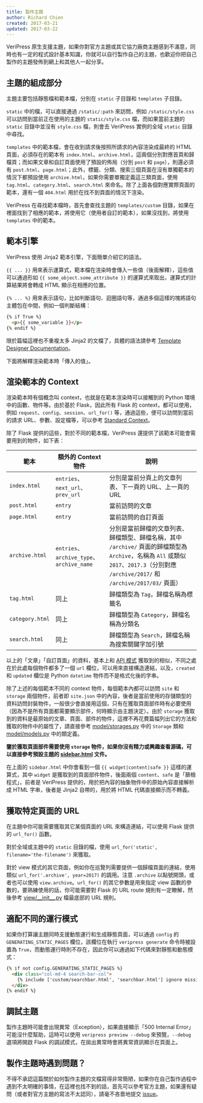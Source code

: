 ```yaml
---
title: 製作主題
author: Richard Chien
created: 2017-03-21
updated: 2017-03-22
---
```


VeriPress 原生支援主題，如果你對官方主題或其它協力廠商主題感到不滿意，同時也有一定的程式設計基本知識，你就可以自行製作自己的主題，也歡迎你把自己製作的主題發佈到網上和其他人一起分享。

## 主題的組成部分

主題主要包括靜態檔和範本檔，分別在 `static` 子目錄和 `templates` 子目錄。

`static` 中的檔，可以直接通過 `/static/:path` 來訪問，例如 `/static/style.css` 可以訪問到當前正在使用的主題的 `static/style.css` 檔，而如果當前主題的 `static` 目錄中並沒有 `style.css` 檔，則會去 VeriPress 實例的全域 `static` 目錄中尋找。

`templates` 中的範本檔，會在收到請求後按照所請求的內容渲染成最終的 HTML 頁面，必須存在的範本有 `index.html`、`archive.html`，這兩個分別對應首頁和歸檔頁；而如果文章和自訂頁面使用了預設的佈局（分別 `post` 和 `page`），則還必須有 `post.html`、`page.html`；此外，標籤、分類、搜索三個頁面在沒有單獨範本的情況下都預設使用 `archive.html`，如果你需要單獨定義這三類頁面，使用 `tag.html`、`category.html`、`search.html` 來命名。除了上面各個對應實際頁面的範本，還有一個 `404.html` 用於在找不到頁面的情況下渲染。

VeriPress 在尋找範本檔時，首先會查找主題的 `templates/custom` 目錄，如果在裡面找到了相應的範本，將使用它（使用者自訂的範本），如果沒找到，將使用 `templates` 中的範本。

## 範本引擎

VeriPress 使用 Jinja2 範本引擎，下面簡單介紹它的語法。

`{{ ... }}` 用來表示運算式，範本檔在渲染時會傳入一些值（後面解釋），這些值可以通過形如 `{{ some_object.some_attribute }}` 的運算式來取出，運算式的計算結果將會轉成 HTML 顯示在相應的位置。

`{% ... %}` 用來表示語句，比如判斷語句、迴圈語句等，通過多個這樣的塊將語句主體包在中間，例如一個判斷結構：

```html
{% if True %}
  <p>{{ some_variable }}</p>
{% endif %}
```

限於篇幅這裡也不重複太多 Jinja2 的文檔了，具體的語法請參考 [Template Designer Documentation](http://jinja.pocoo.org/docs/2.9/templates/)。

下面將解釋渲染範本時「傳入的值」。

## 渲染範本的 Context

渲染範本時有個概念叫 context，也就是在範本渲染時可以接觸到的 Python 環境中的函數、物件等。由於基於 Flask，因此所有 Flask 的 context，都可以使用，例如 `request`、`config`、`session`、`url_for()` 等，通過這些，便可以訪問到當前的請求 URL、參數、設定檔等，可以參考 [Standard Context](http://flask.pocoo.org/docs/0.12/templating/#standard-context)。

除了 Flask 提供的這些，對於不同的範本檔，VeriPress 還提供了該範本可能會需要用到的物件，如下表：

| 範本              | 額外的 Context 物件                          | 說明                                       |
| --------------- | --------------------------------------- | ---------------------------------------- |
| `index.html`    | `entries`、`next_url`、`prev_url`         | 分別是當前分頁上的文章列表、下一頁的 URL、上一頁的 URL          |
| `post.html`     | `entry`                                 | 當前訪問的文章                                  |
| `page.html`     | `entry`                                 | 當前訪問的自訂頁面                                |
| `archive.html`  | `entries`、`archive_type`、`archive_name` | 分別是當前歸檔的文章列表、歸檔類型、歸檔名稱，其中 `/archive/` 頁面的歸檔類型為 `Archive`，名稱為 `All` 或類似 `2017`、`2017.3`（分別對應 `/archive/2017/` 和 `/archive/2017/03/` 頁面） |
| `tag.html`      | 同上                                      | 歸檔類型為 `Tag`，歸檔名稱為標籤名                     |
| `category.html` | 同上                                      | 歸檔類型為 `Category`，歸檔名稱為分類名                |
| `search.html`   | 同上                                      | 歸檔類型為 `Search`，歸檔名稱為搜索關鍵字加引號             |

以上的「文章」「自訂頁面」的資料，基本上和 [API 模式](api-mode.html#api-posts-獲取文章列表) 獲取到的相似，不同之處在於此處每個物件都多了一個 `url` 欄位，可以用來直接構造連結，以及，`created` 和 `updated` 欄位是 Python `datetime` 物件而不是格式化後的字串。

除了上述的每個範本不同的 context 物件，每個範本內都可以訪問 `site` 和 `storage` 兩個物件，前者即 `site.json` 中的內容，後者是當前使用的存儲類型的資料訪問封裝物件，一般很少會直接用這個，只有在獲取頁面部件時有必要使用（因為不是所有頁面都需要顯示部件，何時顯示由主題決定）。由於 `storage` 獲取到的資料是最原始的文章、頁面、部件的物件，這裡不再花費篇幅列出它的方法和獲取的物件中的屬性了，請直接參考 [model/storages.py](https://github.com/veripress/veripress/blob/master/veripress/model/storages.py) 中的 `Storage` 類和 [model/models.py](https://github.com/veripress/veripress/blob/master/veripress/model/models.py) 中的類定義。

**鑒於獲取頁面部件需要使用 `storage` 物件，如果你沒有精力或興趣查看源碼，可以直接參考預設主題的 [sidebar.html](https://github.com/veripress/themes/blob/default/templates/sidebar.html) 文件。**

在上面的 `sidebar.html` 中你會看到一個 `{{ widget|content|safe }}` 這樣的運算式，其中 `widget` 是獲取到的頁面部件物件，後面兩個 `content`、`safe` 是「篩檢程式」，前者是 VeriPress 提供的，用於把內容的抽象物件中的原始內容直接解析成 HTML 字串，後者是 Jinja2 自帶的，用於將 HTML 代碼直接顯示而不轉義。

## 獲取特定頁面的 URL

在主題中你可能需要獲取其它某個頁面的 URL 來構造連結，可以使用 Flask 提供的 `url_for()` 函數。

對於全域或主題中的 `static` 目錄的檔，使用 `url_for('static', filename='the-filename')` 來獲取。

對於 view 模式的其它頁面，例如你在巡覽列需要提供一個歸檔頁面的連結，使用類似 `url_for('.archive', year=2017)` 的調用。注意 `.archive` 以點號開頭，或者也可以使用 `view.archive`。`url_for()` 的其它參數是用來指定 view 函數的參數的，要熟練使用的話，你可能需要對 Flask 的 URL route 規則有一定瞭解，然後參考 [view/\_\_init\_\_.py](https://github.com/veripress/veripress/blob/master/veripress/view/__init__.py) 檔最底部的 URL 規則。

## 適配不同的運行模式

如果你打算讓主題同時支援動態運行和生成靜態頁面，可以通過 `config` 的 `GENERATING_STATIC_PAGES` 欄位，該欄位在執行 `veripress generate` 命令時被設置為 `True`，而動態運行時則不存在，因此你可以通過如下代碼來對靜態和動態模式：

```html
{% if not config.GENERATING_STATIC_PAGES %}
  <div class="col-md-4 search-bar-col">
    {% include ['custom/searchbar.html', 'searchbar.html'] ignore missing %}
  </div>
{% endif %}
```

## 調試主題

製作主題時可能會出現異常（Exception），如果直接顯示「500 Internal Error」可能沒什麼幫助，這時可以使用 `veripress preview --debug` 來預覽，`--debug` 選項將開啟 Flask 的調試模式，在拋出異常時會將異常資訊顯示在頁面上。

## 製作主題時遇到問題？

不得不承認這篇關於如何製作主題的文檔寫得非常簡陋，如果你在自己製作過程中遇到不太明確的事情，在這裡也找不到的話，首先可以參考官方主題，如果還有疑問（或者對官方主題的寫法不太認同），請毫不吝嗇地提交 [issue](https://github.com/veripress/veripress/issues/new)。
